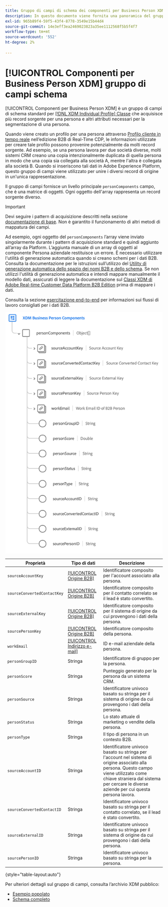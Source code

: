 ```yaml
---
title: Gruppo di campi di schema dei componenti per Business Person XDM
description: In questo documento viene fornita una panoramica del gruppo di campi dello schema dei componenti Business Person XDM.
exl-id: 965b89f4-59f5-43f4-8778-3549e15b44d4
source-git-commit: 14e3eff3ea2469023823a35ee1112568f5b5f4f7
workflow-type: tm+mt
source-wordcount: '552'
ht-degree: 2%

---
```


# [!UICONTROL Componenti per Business Person XDM] gruppo di campi schema

[!UICONTROL Componenti per Business Person XDM] è un gruppo di campi di schema standard per [[!DNL XDM Individual Profile] Classe](../../classes/individual-profile.md) che acquisisce più record sorgente per una persona e altri attributi necessari per la segmentazione di una persona.

Quando viene creato un profilo per una persona attraverso [Profilo cliente in tempo reale](../../../profile/home.md) nell’edizione B2B di Real-Time CDP, le informazioni utilizzate per creare tale profilo possono provenire potenzialmente da molti record sorgente. Ad esempio, se una persona lavora per due società diverse, molti sistemi CRM creano una copia intenzionalmente duplicata di quella persona in modo che una copia sia collegata alla società A, mentre l&#39;altra è collegata alla società B. Quando si inseriscono tali dati in Adobe Experience Platform, questo gruppo di campi viene utilizzato per unire i diversi record di origine in un&#39;unica rappresentazione.

Il gruppo di campi fornisce un livello principale `personComponents` campo, che è una matrice di oggetti. Ogni oggetto dell&#39;array rappresenta un record sorgente diverso.

>[!IMPORTANT]
>
>Devi seguire i pattern di acquisizione descritti nella sezione [documentazione di base](../../../rtcdp/sources/b2b.md). Non è garantito il funzionamento di altri metodi di mappatura dei campi.
>
>Ad esempio, ogni oggetto del `personComponents` l’array viene inviato singolarmente durante i pattern di acquisizione standard e quindi aggiunto all’array da Platform. L’aggiunta manuale di un array di oggetti al componente Persona aziendale restituisce un errore.
>È necessario utilizzare l&#39;utilità di generazione automatica quando si creano schemi per i dati B2B. Consulta la documentazione per le istruzioni sull’utilizzo del [Utility di generazione automatica dello spazio dei nomi B2B e dello schema](../../../sources/connectors/adobe-applications/marketo/marketo-namespaces.md). Se non utilizzi l&#39;utilità di generazione automatica e intendi mappare manualmente il modello dati, assicurati di leggere la documentazione sul [Classi XDM di Adobe Real-time Customer Data Platform B2B Edition](../../../rtcdp/schemas/b2b.md) prima di mappare i dati.
>
>Consulta la sezione [esercitazione end-to-end](../../../rtcdp/b2b-tutorial.md) per informazioni sui flussi di lavoro consigliati per i dati B2B.

![](../../images/field-groups/business-person-components.png)

| Proprietà | Tipo di dati | Descrizione |
| --- | --- | --- |
| `sourceAccountKey` | [[!UICONTROL Origine B2B]](../../data-types/b2b-source.md) | Identificatore composito per l&#39;account associato alla persona. |
| `sourceConvertedContactKey` | [[!UICONTROL Origine B2B]](../../data-types/b2b-source.md) | Identificatore composito per il contatto correlato se il lead è stato convertito. |
| `sourceExternalKey` | [[!UICONTROL Origine B2B]](../../data-types/b2b-source.md) | Identificatore composito per il sistema di origine da cui provengono i dati della persona. |
| `sourcePersonKey` | [[!UICONTROL Origine B2B]](../../data-types/b2b-source.md) | Identificatore composito della persona. |
| `workEmail` | [[!UICONTROL Indirizzo e-mail]](../../data-types/b2b-source.md) | ID e-mail aziendale della persona. |
| `personGroupID` | Stringa | Identificatore di gruppo per la persona. |
| `personScore` | Stringa | Punteggio generato per la persona da un sistema CRM. |
| `personSource` | Stringa | Identificatore univoco basato su stringa per il sistema di origine da cui provengono i dati della persona. |
| `personStatus` | Stringa | Lo stato attuale di marketing o vendite della persona. |
| `personType` | Stringa | Il tipo di persona in un contesto B2B. |
| `sourceAccountID` | Stringa | Identificatore univoco basato su stringa per l&#39;account nel sistema di origine associato alla persona. Questo campo viene utilizzato come chiave straniera dal sistema per cercare le diverse aziende per cui questa persona lavora. |
| `sourceConvertedContactID` | Stringa | Identificatore univoco basato su stringa per il contatto correlato, se il lead è stato convertito. |
| `sourceExternalID` | Stringa | Identificatore univoco basato su stringa per il sistema di origine da cui provengono i dati della persona. |
| `sourcePersonID` | Stringa | Identificatore univoco basato su stringa per la persona. |

{style=&quot;table-layout:auto&quot;}

Per ulteriori dettagli sul gruppo di campi, consulta l’archivio XDM pubblico:

* [Esempio popolato](https://github.com/adobe/xdm/blob/master/components/fieldgroups/profile/b2b-person-components.example.1.json)
* [Schema completo](https://github.com/adobe/xdm/blob/master/components/fieldgroups/profile/b2b-person-components.schema.json)
